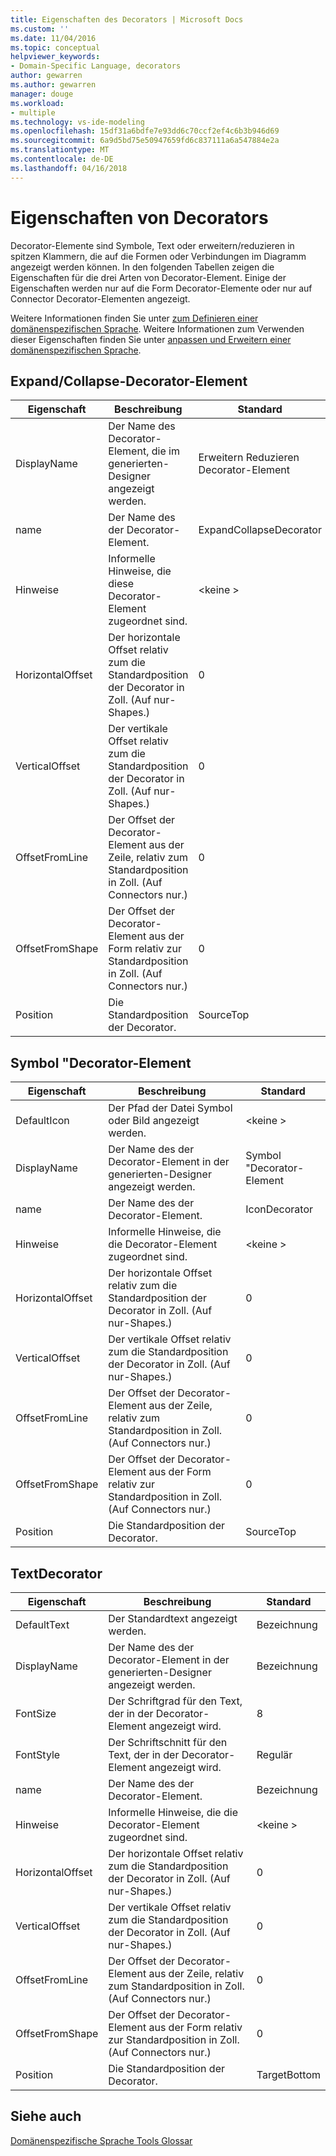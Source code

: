 ```yaml
---
title: Eigenschaften des Decorators | Microsoft Docs
ms.custom: ''
ms.date: 11/04/2016
ms.topic: conceptual
helpviewer_keywords:
- Domain-Specific Language, decorators
author: gewarren
ms.author: gewarren
manager: douge
ms.workload:
- multiple
ms.technology: vs-ide-modeling
ms.openlocfilehash: 15df31a6bdfe7e93dd6c70ccf2ef4c6b3b946d69
ms.sourcegitcommit: 6a9d5bd75e50947659fd6c837111a6a547884e2a
ms.translationtype: MT
ms.contentlocale: de-DE
ms.lasthandoff: 04/16/2018
---
```

# <a name="properties-of-decorators"></a>Eigenschaften von Decorators
Decorator-Elemente sind Symbole, Text oder erweitern/reduzieren in spitzen Klammern, die auf die Formen oder Verbindungen im Diagramm angezeigt werden können. In den folgenden Tabellen zeigen die Eigenschaften für die drei Arten von Decorator-Element. Einige der Eigenschaften werden nur auf die Form Decorator-Elemente oder nur auf Connector Decorator-Elementen angezeigt.  
  
 Weitere Informationen finden Sie unter [zum Definieren einer domänenspezifischen Sprache](../modeling/how-to-define-a-domain-specific-language.md). Weitere Informationen zum Verwenden dieser Eigenschaften finden Sie unter [anpassen und Erweitern einer domänenspezifischen Sprache](../modeling/customizing-and-extending-a-domain-specific-language.md).  
  
## <a name="expandcollapse-decorator"></a>Expand/Collapse-Decorator-Element  
  
|Eigenschaft|Beschreibung|Standard|  
|--------------|-----------------|-------------|  
|DisplayName|Der Name des Decorator-Element, die im generierten-Designer angezeigt werden.|Erweitern Reduzieren Decorator-Element|  
|name|Der Name des der Decorator-Element.|ExpandCollapseDecorator|  
|Hinweise|Informelle Hinweise, die diese Decorator-Element zugeordnet sind.|\<keine >|  
|HorizontalOffset|Der horizontale Offset relativ zum die Standardposition der Decorator in Zoll. (Auf nur-Shapes.)|0|  
|VerticalOffset|Der vertikale Offset relativ zum die Standardposition der Decorator in Zoll. (Auf nur-Shapes.)|0|  
|OffsetFromLine|Der Offset der Decorator-Element aus der Zeile, relativ zum Standardposition in Zoll. (Auf Connectors nur.)|0|  
|OffsetFromShape|Der Offset der Decorator-Element aus der Form relativ zur Standardposition in Zoll. (Auf Connectors nur.)|0|  
|Position|Die Standardposition der Decorator.|SourceTop|  
  
## <a name="icon-decorator"></a>Symbol "Decorator-Element  
  
|Eigenschaft|Beschreibung|Standard|  
|--------------|-----------------|-------------|  
|DefaultIcon|Der Pfad der Datei Symbol oder Bild angezeigt werden.|\<keine >|  
|DisplayName|Der Name des der Decorator-Element in der generierten-Designer angezeigt werden.|Symbol "Decorator-Element|  
|name|Der Name des der Decorator-Element.|IconDecorator|  
|Hinweise|Informelle Hinweise, die die Decorator-Element zugeordnet sind.|\<keine >|  
|HorizontalOffset|Der horizontale Offset relativ zum die Standardposition der Decorator in Zoll. (Auf nur-Shapes.)|0|  
|VerticalOffset|Der vertikale Offset relativ zum die Standardposition der Decorator in Zoll. (Auf nur-Shapes.)|0|  
|OffsetFromLine|Der Offset der Decorator-Element aus der Zeile, relativ zum Standardposition in Zoll. (Auf Connectors nur.)|0|  
|OffsetFromShape|Der Offset der Decorator-Element aus der Form relativ zur Standardposition in Zoll. (Auf Connectors nur.)|0|  
|Position|Die Standardposition der Decorator.|SourceTop|  
  
## <a name="textdecorator"></a>TextDecorator  
  
|Eigenschaft|Beschreibung|Standard|  
|--------------|-----------------|-------------|  
|DefaultText|Der Standardtext angezeigt werden.|Bezeichnung|  
|DisplayName|Der Name des der Decorator-Element in der generierten-Designer angezeigt werden.|Bezeichnung|  
|FontSize|Der Schriftgrad für den Text, der in der Decorator-Element angezeigt wird.|8|  
|FontStyle|Der Schriftschnitt für den Text, der in der Decorator-Element angezeigt wird.|Regulär|  
|name|Der Name des der Decorator-Element.|Bezeichnung|  
|Hinweise|Informelle Hinweise, die die Decorator-Element zugeordnet sind.|\<keine >|  
|HorizontalOffset|Der horizontale Offset relativ zum die Standardposition der Decorator in Zoll. (Auf nur-Shapes.)|0|  
|VerticalOffset|Der vertikale Offset relativ zum die Standardposition der Decorator in Zoll. (Auf nur-Shapes.)|0|  
|OffsetFromLine|Der Offset der Decorator-Element aus der Zeile, relativ zum Standardposition in Zoll. (Auf Connectors nur.)|0|  
|OffsetFromShape|Der Offset der Decorator-Element aus der Form relativ zur Standardposition in Zoll. (Auf Connectors nur.)|0|  
|Position|Die Standardposition der Decorator.|TargetBottom|  
  
## <a name="see-also"></a>Siehe auch  
 [Domänenspezifische Sprache Tools Glossar](http://msdn.microsoft.com/ca5e84cb-a315-465c-be24-76aa3df276aa)